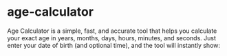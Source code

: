 # age-calculator
Age Calculator is a simple, fast, and accurate tool that helps you calculate your exact age in years, months, days, hours, minutes, and seconds. Just enter your date of birth (and optional time), and the tool will instantly show:
